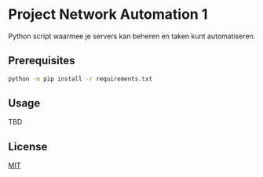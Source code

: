 # Project Network Automation 1

Python script waarmee je servers kan beheren en taken kunt automatiseren.

## Prerequisites

```bash
python -m pip install -r requirements.txt
```

## Usage

TBD


## License
[MIT](https://choosealicense.com/licenses/mit/)